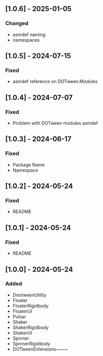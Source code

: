 ## [1.0.6] - 2025-01-05
### Changed
- asmdef naming
- namespaces

## [1.0.5] - 2024-07-15
### Fixed
- asmdef reference on DOTween.Modules

## [1.0.4] - 2024-07-07
### Fixed
- Problem with DOTween modules asmdef

## [1.0.3] - 2024-06-17
### Fixed
- Package Name
- Namespace

## [1.0.2] - 2024-05-24
### Fixed
- README

## [1.0.1] - 2024-05-24
### Fixed
- README

## [1.0.0] - 2024-05-24
### Added
- DootweenUtility
- Floater
- FloaterRigidbody
- FloaterUI
- Pulsar
- Shaker
- ShakerRigidbody
- ShakerUI
- Spinner
- SpinnerRigidbody
- DOTweenExtensions~~~~